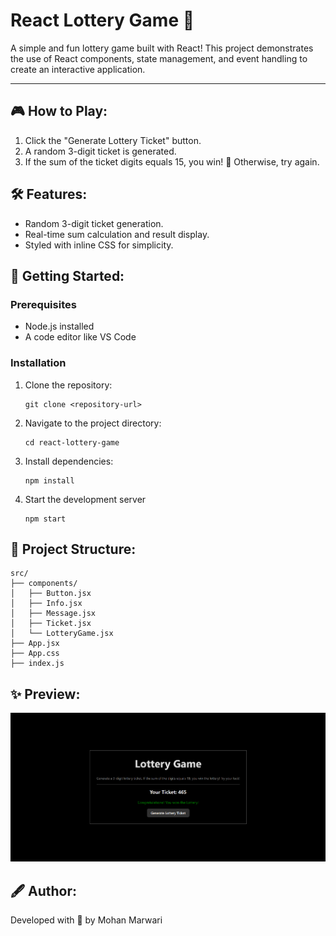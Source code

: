 # React Lottery Game 🎲

A simple and fun lottery game built with React! This project demonstrates the use of React components, state management, and event handling to create an interactive application.

---

## 🎮 How to Play:
1. Click the "Generate Lottery Ticket" button.
2. A random 3-digit ticket is generated.
3. If the sum of the ticket digits equals 15, you win! 🎉 Otherwise, try again.

## 🛠 Features:
- Random 3-digit ticket generation.
- Real-time sum calculation and result display.
- Styled with inline CSS for simplicity.

## 🚀 Getting Started:
### Prerequisites
- Node.js installed
- A code editor like VS Code

### Installation
1. Clone the repository:
   ```
   git clone <repository-url>
   ```
2. Navigate to the project directory:
   ```
   cd react-lottery-game
   ```
3. Install dependencies:
   ```
   npm install
   ```
4. Start the development server
   ```
   npm start
   ```

## 📂 Project Structure:
```
src/
├── components/
│   ├── Button.jsx
│   ├── Info.jsx
│   ├── Message.jsx
│   ├── Ticket.jsx
│   └── LotteryGame.jsx
├── App.jsx
├── App.css
├── index.js
```

## ✨ Preview:
![Lottery Game Screenshot](./src/assets/screenshot.png)

## 🖋 Author:
Developed with 💙 by Mohan Marwari